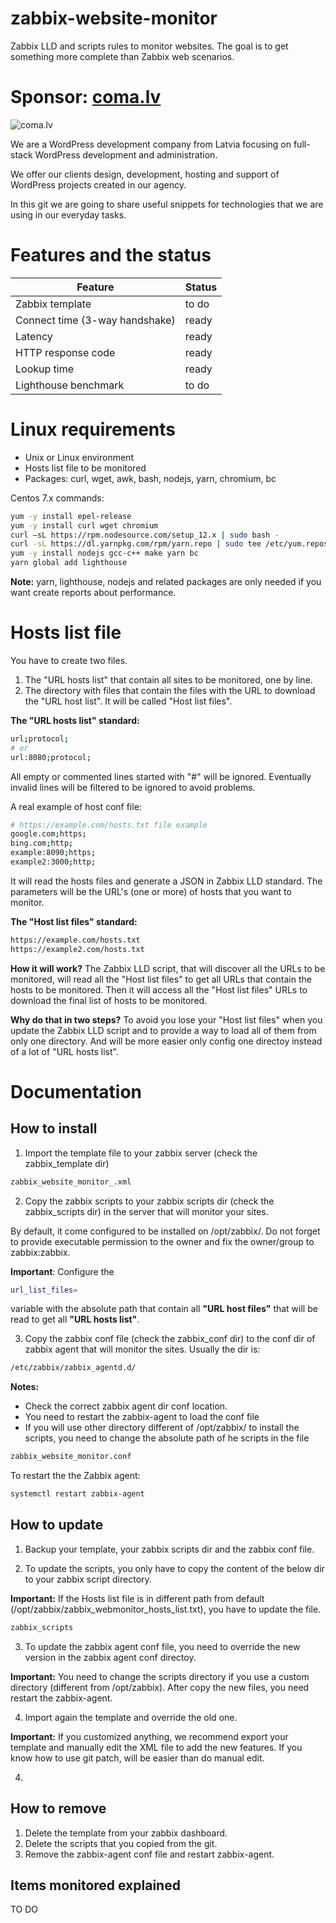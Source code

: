 # zabbix-website-monitor
Zabbix LLD and scripts rules to monitor websites. The goal is to get something more complete than Zabbix web scenarios.

# Sponsor: [coma.lv](https://coma.lv)

![coma.lv](https://coma.lv/coma-logo.png)

We are a WordPress development company from Latvia focusing on full-stack WordPress development and administration. 

We offer our clients design, development, hosting and support of WordPress projects created in our agency.

In this git we are going to share useful snippets for technologies that we are using in our everyday tasks.

# Features and the status

Feature | Status
------- | ------ 
Zabbix template | to do
Connect time (3-way handshake) | ready
Latency | ready
HTTP response code | ready
Lookup time | ready
Lighthouse benchmark | to do


# Linux requirements
- Unix or Linux environment
- Hosts list file to be monitored
- Packages: curl, wget, awk, bash, nodejs, yarn, chromium, bc

Centos 7.x commands:
```bash
yum -y install epel-release
yum -y install curl wget chromium
curl –sL https://rpm.nodesource.com/setup_12.x | sudo bash -
curl -sL https://dl.yarnpkg.com/rpm/yarn.repo | sudo tee /etc/yum.repos.d/yarn.repo
yum -y install nodejs gcc-c++ make yarn bc
yarn global add lighthouse
```

**Note:** yarn, lighthouse, nodejs and related packages are only needed if you want create reports about performance.

# Hosts list file

You have to create two files.

1. The "URL hosts list" that contain all sites to be monitored, one by line.
2. The directory with files that contain the files with the URL to download the "URL host list". It will be called "Host list files".


**The "URL hosts list" standard:**
```bash
url;protocol;
# or
url:8080;protocol;
```

All empty or commented lines started with "#" will be ignored. Eventually invalid lines will be filtered to be ignored to avoid problems.

A real example of host conf file:
```bash
# https://example.com/hosts.txt file example
google.com;https;
bing.com;http;
example:8090;https;
example2:3000;http;
```

It will read the hosts files and generate a JSON in Zabbix LLD standard. The parameters will be the URL's (one or more) of hosts that you want to monitor.

**The "Host list files" standard:**

```bash
https://example.com/hosts.txt
https://example2.com/hosts.txt
```

**How it will work?**
The Zabbix LLD script, that will discover all the URLs to be monitored, will read all the "Host list files" to get all URLs that contain the hosts to be monitored. Then it will access all the "Host list files" URLs to download the final list of hosts to be monitored.

**Why do that in two steps?**
To avoid you lose your "Host list files" when you update the Zabbix LLD script and to provide a way to load all of them from only one directory. And will be more easier only config one directoy instead of a lot of "URL hosts list".


# Documentation

## How to install

1. Import the template file to your zabbix server (check the zabbix_template dir)

```bash
zabbix_website_monitor_.xml
```

2. Copy the zabbix scripts to your zabbix scripts dir (check the zabbix_scripts dir) in the server that will monitor your sites.

By default, it come configured to be installed on /opt/zabbix/. Do not forget to provide executable permission to the owner and fix the owner/group to zabbix:zabbix.

**Important**: Configure the 

```bash
url_list_files=
```

variable with the absolute path that contain all **"URL host files"** that will be read to get all **"URL hosts list"**.

3. Copy the zabbix conf file (check the zabbix_conf dir) to the conf dir of zabbix agent that will monitor the sites. Usually the dir is:
```bash
/etc/zabbix/zabbix_agentd.d/
``` 

**Notes:**
- Check the correct zabbix agent dir conf location.
- You need to restart the zabbix-agent to load the conf file
- If you will use other directory different of /opt/zabbix/ to install the scripts, you need to change the absolute path of he scripts in the file

```bash
zabbix_website_monitor.conf
```

To restart the the Zabbix agent:

```bash
systemctl restart zabbix-agent
```

## How to update

1. Backup your template, your zabbix scripts dir and the zabbix conf file.

2. To update the scripts, you only have to copy the content of the below dir to your zabbix script directory.

**Important:** If the Hosts list file is in different path from default (/opt/zabbix/zabbix_webmonitor_hosts_list.txt), you have to update the file.

```bash
zabbix_scripts
``` 

3. To update the zabbix agent conf file, you need to override the new version in the zabbix agent conf directoy.

**Important:** You need to change the scripts directory if you use a custom directory (different from /opt/zabbix). After copy the new files, you need restart the zabbix-agent.

4. Import again the template and override the old one.

**Important:** If you customized anything, we recommend export your template and manually edit the XML file to add the new features. If you know how to use git patch, will be easier than do manual edit.

4. 

## How to remove

1. Delete the template from your zabbix dashboard.
2. Delete the scripts that you copied from the git.
3. Remove the zabbix-agent conf file and restart zabbix-agent.

## Items monitored explained

TO DO
